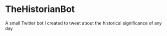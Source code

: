 # TheHistorianBot
A small Twitter bot I created to tweet about the historical significance of any day

